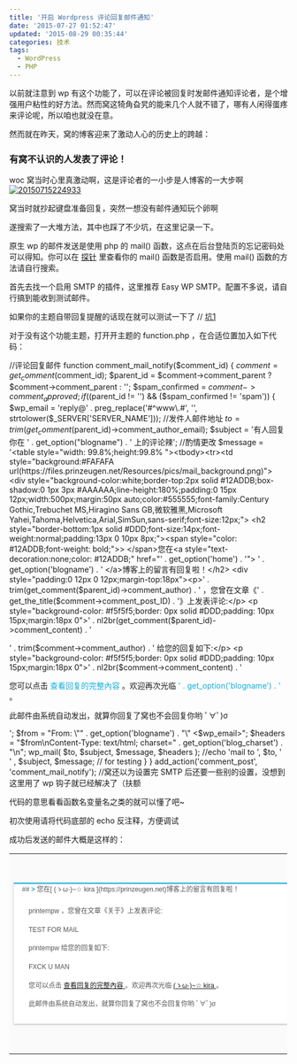 ```yaml
---
title: '开启 Wordpress 评论回复邮件通知'
date: '2015-07-27 01:52:47'
updated: '2015-08-29 00:35:44'
categories: 技术
tags:
  - WordPress
  - PHP
---
```



以前就注意到 wp 有这个功能了，可以在评论被回复时发邮件通知评论者，是个增强用户粘性的好方法。然而窝这犄角旮旯的能来几个人就不错了，哪有人闲得蛋疼来评论呢，所以咱也就没在意。

然而就在昨天，窝的博客迎来了激动人心的历史上的跨越：

### 有窝不认识的人发表了评论！

woc 窝当时心里真激动啊，这是评论者的一小步是人博客的一大步啊[![20150715224933](https://img.blessing.studio/images/2015/07/2015-07-15_14-49-46.jpg)](https://img.blessing.studio/images/2015/07/2015-07-15_14-49-46.jpg)

窝当时就抄起键盘准备回复，突然一想没有邮件通知玩个卵啊

遂搜索了一大堆方法，其中也踩了不少坑，在这里记录一下。

原生 wp 的邮件发送是使用 php 的 mail() 函数，这点在后台登陆页的忘记密码处可以得知。你可以在 [探针](http://www.yahei.net/) 里查看你的 mail() 函数是否启用。使用 mail() 函数的方法请自行搜索。

首先去找一个启用 SMTP 的插件，这里推荐 Easy WP SMTP。配置不多说，请自行搞到能收到测试邮件。

如果你的主题自带回复提醒的话现在就可以测试一下了 // [坑1](#1)

对于没有这个功能主题，打开开主题的 function.php ，在合适位置加入如下代码：

//评论回复邮件 function comment_mail_notify($comment_id) { $comment = get_comment($comment_id); $parent_id = $comment->comment_parent ? $comment->comment_parent : ''; $spam_confirmed = $comment->comment_approved; if (($parent_id != '') && ($spam_confirmed != 'spam')) { $wp_email = 'reply@' . preg_replace('#^www\.#', '', strtolower($_SERVER['SERVER_NAME'])); //发件人邮件地址 $to = trim(get_comment($parent_id)->comment_author_email); $subject = '有人回复你在 ' . get_option("blogname") . ' 上的评论辣'; //酌情更改 $message = '<table style="width: 99.8%;height:99.8% "><tbody><tr><td style="background:#FAFAFA url(https://files.prinzeugen.net/Resources/pics/mail_background.png)"><div style="background-color:white;border-top:2px solid #12ADDB;box-shadow:0 1px 3px #AAAAAA;line-height:180%;padding:0 15px 12px;width:500px;margin:50px auto;color:#555555;font-family:Century Gothic,Trebuchet MS,Hiragino Sans GB,微软雅黑,Microsoft Yahei,Tahoma,Helvetica,Arial,SimSun,sans-serif;font-size:12px;"> <h2 style="border-bottom:1px solid #DDD;font-size:14px;font-weight:normal;padding:13px 0 10px 8px;"><span style="color: #12ADDB;font-weight: bold;">> </span>您在<a style="text-decoration:none;color: #12ADDB;" href="' . get_option('home') . '"> ' . get_option('blogname') . ' </a>博客上的留言有回复啦！</h2> <div style="padding:0 12px 0 12px;margin-top:18px"><p>' . trim(get_comment($parent_id)->comment_author) . ' ，您曾在文章《' . get_the_title($comment->comment_post_ID) . '》上发表评论:</p> <p style="background-color: #f5f5f5;border: 0px solid #DDD;padding: 10px 15px;margin:18px 0">' . nl2br(get_comment($parent_id)->comment_content) . '</p> <p>' . trim($comment->comment_author) . ' 给您的回复如下:</p> <p style="background-color: #f5f5f5;border: 0px solid #DDD;padding: 10px 15px;margin:18px 0">' . nl2br($comment->comment_content) . '</p> <p>您可以点击 <a style="text-decoration:none; color:#12addb" href="' . htmlspecialchars(get_comment_link($parent_id)) . '">查看回复的完整內容 </a>。欢迎再次光临 <a style="text-decoration:none; color:#12addb" href="' . get_option('home') . '">' . get_option('blogname') . ' </a>。</p> <p>此邮件由系统自动发出，就算你回复了窝也不会回复你哟 ﾟ∀ﾟ)σ</p> </div></div></td></tr></tbody></table>'; $from = "From: \"" . get_option('blogname') . "\" <$wp_email>"; $headers = "$from\nContent-Type: text/html; charset=" . get_option('blog_charset') . "\n"; wp_mail( $to, $subject, $message, $headers ); //echo 'mail to ', $to, '<br/> ' , $subject, $message; // for testing } } add_action('comment_post', 'comment_mail_notify'); //窝还以为设置完 SMTP 后还要一些别的设置，没想到这里用了 wp 钩子就已经解决了（扶额

代码的意思看看函数名变量名之类的就可以懂了吧~

初次使用请将代码底部的 echo 反注释，方便调试

成功后发送的邮件大概是这样的：

<table style="width: 99.8%; height: 99.8%;"><tbody><tr><td style="background: #FAFAFA url('https://files.prinzeugen.net/Resources/pics/mail_background.png');"><div style="background-color: white; border-top: 2px solid #12ADDB; box-shadow: 0 1px 3px #AAAAAA; line-height: 180%; padding: 0 15px 12px; width: 500px; margin: 50px auto; color: #555555; font-family: Century Gothic,Trebuchet MS,Hiragino Sans GB,微软雅黑,Microsoft Yahei,Tahoma,Helvetica,Arial,SimSun,sans-serif; font-size: 12px;">
## <span style="color: #12addb; font-weight: bold;">> </span>您在[ (ゝω·)~☆ kira ](https://prinzeugen.net)博客上的留言有回复啦！

<div style="padding: 0 12px 0 12px; margin-top: 18px;">printempw ，您曾在文章《关于》上发表评论:

TEST FOR MAIL

printempw 给您的回复如下:

FXCK U MAN

您可以点击 [查看回复的完整內容 ](https://prinzeugen.net/about/#comment-88)。欢迎再次光临 [(ゝω·)~☆ kira ](https://prinzeugen.net)。

此邮件由系统自动发出，就算你回复了窝也不会回复你哟 ﾟ∀ﾟ)σ

</div></div></td></tr></tbody></table>想要更改邮件样式请自行更改 **$message** 内的内容，窝也贴一段别的样式

$message = '<div style="border-right:#666666 1px solid;border-radius:8px;color:#111;font-size:12px;width:702px;border-bottom:#666666 1px solid;font-family:微软雅黑,arial;margin:10px auto 0px;border-top:#666666 1px solid;border-left:#666666 1px solid"><div class="adM"> </div><div style="width:100%;background:#666666;min-height:60px;color:white;border-radius:6px 6px 0 0"><span style="line-height:60px;min-height:60px;margin-left:30px;font-size:12px">您在 <a style="color:#00bbff;font-weight:600;text-decoration:none" href="' . get_option('home') . '" target="_blank">' . get_option('blogname') . '</a> 上的留言有回复啦！</span> </div> <div style="margin:0px auto;width:90%"> <p>' . trim(get_comment($parent_id)->comment_author) . ', 您好!</p> <p>您于' . trim(get_comment($parent_id)->comment_date) . ' 在文章《' . get_the_title($comment->comment_post_ID) . '》上发表评论: </p> <p style="border-bottom:#ddd 1px solid;border-left:#ddd 1px solid;padding-bottom:20px;background-color:#eee;margin:15px 0px;padding-left:20px;padding-right:20px;border-top:#ddd 1px solid;border-right:#ddd 1px solid;padding-top:20px">' . nl2br(get_comment($parent_id)->comment_content) . '</p> <p>' . trim($comment->comment_author) . ' 于' . trim($comment->comment_date) . ' 给您的回复如下: </p> <p style="border-bottom:#ddd 1px solid;border-left:#ddd 1px solid;padding-bottom:20px;background-color:#eee;margin:15px 0px;padding-left:20px;padding-right:20px;border-top:#ddd 1px solid;border-right:#ddd 1px solid;padding-top:20px">' . nl2br($comment->comment_content) . '</p> <p>您可以点击 <a style="color:#00bbff;text-decoration:none" href="' . htmlspecialchars(get_comment_link($parent_id)) . '" target="_blank">查看回复的完整內容</a></p> <p>感谢你对 <a style="color:#00bbff;text-decoration:none" href="' . get_option('home') . '" target="_blank">' . get_option('blogname') . '</a> 的关注，欢迎再次光临~(｀･ω･)</p><p>（此邮件由系统自动发出，就算你回复了窝也不会回复你哟 ﾟ∀ﾟ)σ）</p></div></div>';

这是预览：

<div style="border-radius: 8px; color: #111; font-size: 12px; width: 702px; font-family: 微软雅黑,arial; margin: 10px auto 0px; border: #666666 1px solid;"><div style="width: 100%; background: #666666; min-height: 60px; color: white; border-radius: 6px 6px 0 0;"><span style="line-height: 60px; min-height: 60px; margin-left: 30px; font-size: 12px;">您在 [(ゝω·)~☆ kira](https://prinzeugen.net) 上的留言有回复啦！</span></div><div style="margin: 0px auto; width: 90%;">H, 您好!

您于2015-07-26 14:29:42 在文章《关于》上发表评论:

AAA I WANT A MAIL

printempw 于2015-07-26 15:10:35 给您的回复如下:

蛤

您可以点击 [查看回复的完整內容](https://prinzeugen.net/about/#comment-81)

感谢你对 [(ゝω·)~☆ kira](https://prinzeugen.net) 的关注，欢迎再次光临~(｀･ω･)

此邮件由系统自动发出，就算你回复了窝也不会回复你哟 ﾟ∀ﾟ)σ

</div></div> 

//关于坑1

应该是窝主题里的函数哪里出了问题害的窝 SMTP 不行 mail() 也不行折腾了一下午（扶额

如果你明明 SMTP 可以发件但是收不到回复邮件的话，可以在这个函数顶上写个 wp_mail() （参数自己看）来调试

上面的是在别处扒来的，不过这样的话那个评论复选框就没用了呢 [![20150717112829](https://img.blessing.studio/images/2015/07/2015-07-17_03-28-41.jpg)](https://img.blessing.studio/images/2015/07/2015-07-17_03-28-41.jpg) 等有时间窝在把判断逻辑也写进去



